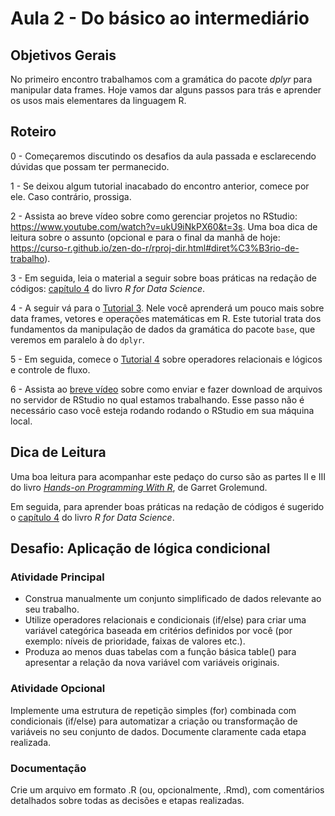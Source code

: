 # Aula 2 - Do básico ao intermediário

## Objetivos Gerais

No primeiro encontro trabalhamos com a gramática do pacote *dplyr* para manipular data frames. Hoje vamos dar alguns passos para trás e aprender os usos mais elementares da linguagem R.

## Roteiro

<!--- 0 - Às 13h30 faremos um encontro virtual (via Teams) para falarmos dos objetivos de hoje e tirarmos dúvidas que possam ter ficado da aula anterior. --->

0 -  Começaremos discutindo os desafios da aula passada e esclarecendo dúvidas que possam ter permanecido.

1 - Se deixou algum tutorial inacabado do encontro anterior, comece por ele. Caso contrário, prossiga.

2 - Assista ao breve vídeo sobre como gerenciar projetos no RStudio: <https://www.youtube.com/watch?v=ukU9iNkPX60&t=3s>. Uma boa dica de leitura sobre o assunto (opcional e para o final da manhã de hoje: <https://curso-r.github.io/zen-do-r/rproj-dir.html#diret%C3%B3rio-de-trabalho>).

<!--- 3 - Em seguida, os dois materiais a seguir sobre boas práticas na redação de códigos: (i) a [seção 1.5](http://electionsbr.com/livro/introducao-ao-r.html#criando-objetos) do livro *Usando R: um guia para cientistas políticos*; e o [capítulo 4](https://r4ds.had.co.nz/workflow-basics.html) do livro *R for Data Science*. --->

3 - Em seguida, leia o material a seguir sobre boas práticas na redação de códigos: [capítulo 4](https://r4ds.had.co.nz/workflow-basics.html) do livro *R for Data Science*.

4 - A seguir vá para o [Tutorial 3](/tutorial/tutorial-03.md). Nele você aprenderá um pouco mais sobre data frames, vetores e operações matemáticas em R. Este tutorial trata dos fundamentos da manipulação de dados da gramática do pacote `base`, que veremos em paralelo à do `dplyr`.

<!--- 5 - Vamos fazer um *check point* do aprendizado até aqui e tratar das dúvidas coletivamente no meio do nosso horário, na sala do Teams. Se você não tiver dúvidas e preferir seguir trabalhando de forma autônoma, vá em frente!--->

5 - Em seguida, comece o [Tutorial 4](/tutorial/tutorial-04.md) sobre operadores relacionais e lógicos e controle de fluxo.

6 - Assista ao [breve vídeo](https://www.youtube.com/watch?v=IRjLs5P5A9c) sobre como enviar e fazer download de arquivos no servidor de RStudio no qual estamos trabalhando. Esse passo não é necessário caso você esteja rodando rodando o RStudio em sua máquina local.

<!--- 8 - Como no 1º encontro, ao final, faremos uma nova conversa coletiva na sala do Teams. --->

## Dica de Leitura

Uma boa leitura para acompanhar este pedaço do curso são as partes II e III do livro [*Hands-on Programming With R*](https://rstudio-education.github.io/hopr/), de Garret Grolemund.

Em seguida, para aprender boas práticas na redação de códigos é sugerido o [capítulo 4](https://r4ds.had.co.nz/workflow-basics.html) do livro *R for Data Science*.


## Desafio: Aplicação de lógica condicional


### Atividade Principal

   - Construa manualmente um conjunto simplificado de dados relevante ao seu trabalho.
   - Utilize operadores relacionais e condicionais (if/else) para criar uma variável categórica baseada em critérios definidos por você (por exemplo: níveis de prioridade, faixas de valores etc.).
   - Produza ao menos duas tabelas com a função básica table() para apresentar a relação da nova variável com variáveis originais.

### Atividade Opcional

Implemente uma estrutura de repetição simples (for) combinada com condicionais (if/else) para automatizar a criação ou transformação de variáveis no seu conjunto de dados. Documente claramente cada etapa realizada.

### Documentação
Crie um arquivo em formato .R (ou, opcionalmente, .Rmd), com comentários detalhados sobre todas as decisões e etapas realizadas.


